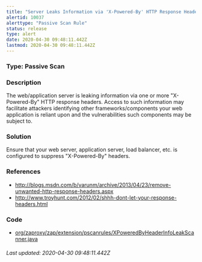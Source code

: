 ```yaml
---
title: "Server Leaks Information via 'X-Powered-By' HTTP Response Header Field(s)"
alertid: 10037
alerttype: "Passive Scan Rule"
status: release
type: alert
date: 2020-04-30 09:48:11.442Z
lastmod: 2020-04-30 09:48:11.442Z
---
```

### Type: Passive Scan

### Description
The web/application server is leaking information via one or more "X-Powered-By" HTTP response headers. Access to such information may facilitate attackers identifying other frameworks/components your web application is reliant upon and the vulnerabilities such components may be subject to.

### Solution

Ensure that your web server, application server, load balancer, etc. is configured to suppress "X-Powered-By" headers.

### References

* http://blogs.msdn.com/b/varunm/archive/2013/04/23/remove-unwanted-http-response-headers.aspx
* http://www.troyhunt.com/2012/02/shhh-dont-let-your-response-headers.html

### Code

 * [org/zaproxy/zap/extension/pscanrules/XPoweredByHeaderInfoLeakScanner.java](https://github.com/zaproxy/zap-extensions/blob/master/addOns/pscanrules/src/main/java/org/zaproxy/zap/extension/pscanrules/XPoweredByHeaderInfoLeakScanner.java)

###### Last updated: 2020-04-30 09:48:11.442Z
